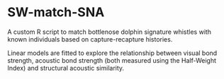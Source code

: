 # SW-match-SNA

A custom R script to match bottlenose dolphin signature whistles with known individuals based on capture-recapture histories.

Linear models are fitted to explore the relationship between visual bond strength, acoustic bond strength (both measured using the Half-Weight Index) and structural acoustic similarity.
